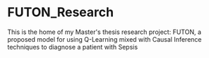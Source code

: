 # FUTON_Research
This is the home of my Master's thesis research project: FUTON, a proposed model for using Q-Learning mixed with Causal Inference techniques to diagnose a patient with Sepsis
